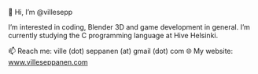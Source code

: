 👋 Hi, I’m @villesepp

I’m interested in coding, Blender 3D and game development in general. I’m currently studying the C programming language at Hive Helsinki.

📫 Reach me: ville (dot) seppanen (at) gmail (dot) com 🌐 My website: www.villeseppanen.com 
